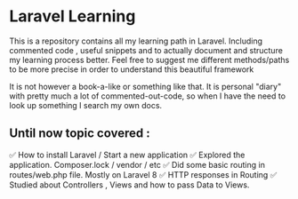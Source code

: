# Laravel Learning

This is a repository contains all my learning path in Laravel. Including commented code , useful snippets and to actually document and structure my learning process better.
Feel free to suggest me different methods/paths to be more precise in order to understand this beautiful framework

It is not however a book-a-like or something like that. It is personal "diary" with pretty much a lot of commented-out-code, so when I have the need to look up something I search my own docs.

## Until now topic covered :

✅ How to install Laravel / Start a new application
✅ Explored the application. Composer.lock / vendor / etc
✅ Did some basic routing in routes/web.php file. Mostly on Laravel 8
✅ HTTP responses in Routing
✅ Studied about Controllers , Views and how to pass Data to Views.
